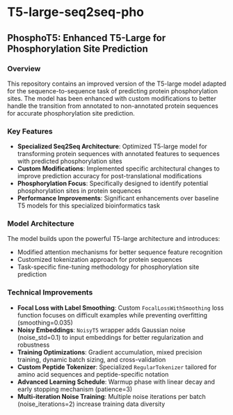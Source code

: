 # T5-large-seq2seq-pho

## PhosphoT5: Enhanced T5-Large for Phosphorylation Site Prediction

### Overview
This repository contains an improved version of the T5-large model adapted for the sequence-to-sequence task of predicting protein phosphorylation sites. The model has been enhanced with custom modifications to better handle the transition from annotated to non-annotated protein sequences for accurate phosphorylation site prediction.

### Key Features
* **Specialized Seq2Seq Architecture**: Optimized T5-large model for transforming protein sequences with annotated features to sequences with predicted phosphorylation sites
* **Custom Modifications**: Implemented specific architectural changes to improve prediction accuracy for post-translational modifications
* **Phosphorylation Focus**: Specifically designed to identify potential phosphorylation sites in protein sequences
* **Performance Improvements**: Significant enhancements over baseline T5 models for this specialized bioinformatics task

### Model Architecture
The model builds upon the powerful T5-large architecture and introduces:
* Modified attention mechanisms for better sequence feature recognition
* Customized tokenization approach for protein sequences
* Task-specific fine-tuning methodology for phosphorylation site prediction

### Technical Improvements
* **Focal Loss with Label Smoothing**: Custom `FocalLossWithSmoothing` loss function focuses on difficult examples while preventing overfitting (smoothing=0.035)
* **Noisy Embeddings**: `NoisyT5` wrapper adds Gaussian noise (noise_std=0.1) to input embeddings for better regularization and robustness
* **Training Optimizations**: Gradient accumulation, mixed precision training, dynamic batch sizing, and cross-validation
* **Custom Peptide Tokenizer**: Specialized `RegularTokenizer` tailored for amino acid sequences and peptide-specific notation
* **Advanced Learning Schedule**: Warmup phase with linear decay and early stopping mechanism (patience=3)
* **Multi-iteration Noise Training**: Multiple noise iterations per batch (noise_iterations=2) increase training data diversity
